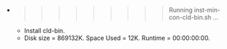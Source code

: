 * >>>>>>>>> Running inst-min-con-cld-bin.sh ...
  * Install cld-bin.
  * Disk size = 869132K. Space Used = 12K. Runtime = 00:00:00:00.
